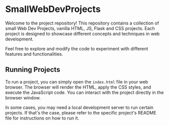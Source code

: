 # SmallWebDevProjects

Welcome to the project repository! This repository contains a collection of small Web Dev Projects, vanilla HTML, JS, Flask and CSS projects. Each project is designed to showcase different concepts and techniques in web development.

Feel free to explore and modify the code to experiment with different features and functionalities.

## Running Projects

To run a project, you can simply open the `index.html` file in your web browser. The browser will render the HTML, apply the CSS styles, and execute the JavaScript code. You can interact with the project directly in the browser window.

In some cases, you may need a local development server to run certain projects. If that's the case, please refer to the specific project's README file for instructions on how to run it.
